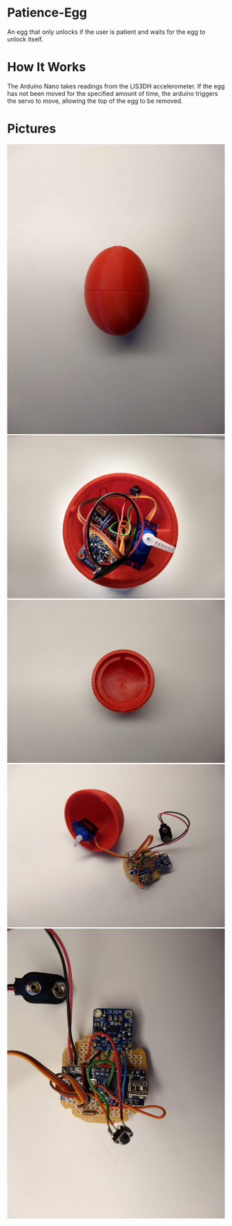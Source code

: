 # Patience-Egg
An egg that only unlocks if the user is patient and waits for the egg to unlock itself.

# How It Works
The Arduino Nano takes readings from the LIS3DH accelerometer. If the egg has not been moved for the specified amount of time, the arduino triggers the servo to move, allowing the top of the egg to be removed. 

# Pictures
![](Closed_Egg.jpg)
![](Egg_Bottom.jpg)
![](Egg_Top.jpg)
![](Electronics_1.jpg)
![](Electronics_2.jpg)
